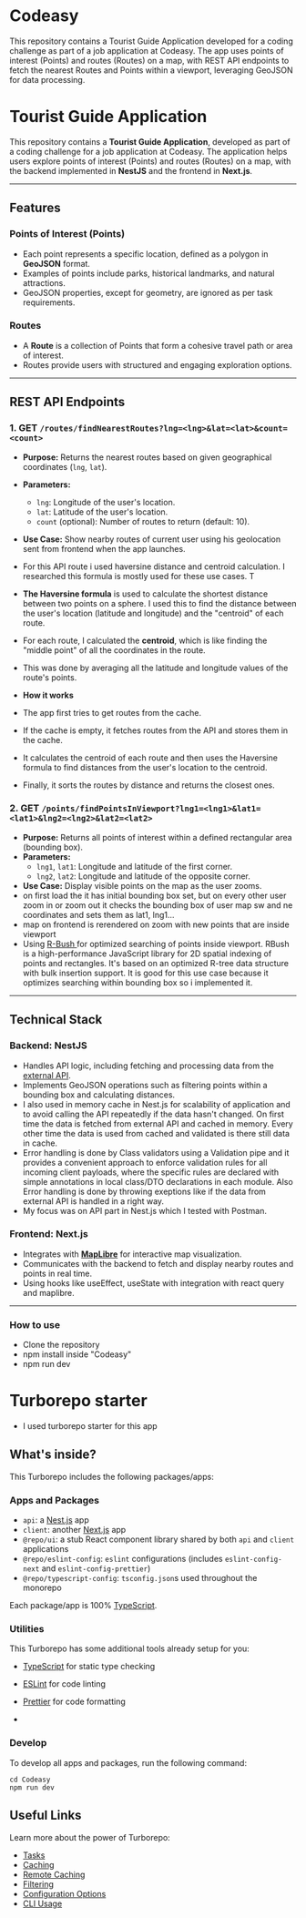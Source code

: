 # Codeasy

This repository contains a Tourist Guide Application developed for a coding challenge as part of a job application at Codeasy. The app uses points of interest (Points) and routes (Routes) on a map, with REST API endpoints to fetch the nearest Routes and Points within a viewport, leveraging GeoJSON for data processing.

# **Tourist Guide Application**

This repository contains a **Tourist Guide Application**, developed as part of a coding challenge for a job application at Codeasy. The application helps users explore points of interest (Points) and routes (Routes) on a map, with the backend implemented in **NestJS** and the frontend in **Next.js**.

---

## **Features**

### **Points of Interest (Points)**

- Each point represents a specific location, defined as a polygon in **GeoJSON** format.
- Examples of points include parks, historical landmarks, and natural attractions.
- GeoJSON properties, except for geometry, are ignored as per task requirements.

### **Routes**

- A **Route** is a collection of Points that form a cohesive travel path or area of interest.
- Routes provide users with structured and engaging exploration options.

---

## **REST API Endpoints**

### **1. GET `/routes/findNearestRoutes?lng=<lng>&lat=<lat>&count=<count>`**

- **Purpose:** Returns the nearest routes based on given geographical coordinates (`lng`, `lat`).
- **Parameters:**
  - `lng`: Longitude of the user's location.
  - `lat`: Latitude of the user's location.
  - `count` (optional): Number of routes to return (default: 10).
- **Use Case:** Show nearby routes of current user using his geolocation sent from frontend when the app launches.
- For this API route i used haversine distance and centroid calculation. I researched this formula is mostly used for these use cases. T
- **The Haversine formula** is used to calculate the shortest distance between two points on a sphere. I used this to find the distance between the user's location (latitude and longitude) and the "centroid" of each route.
- For each route, I calculated the **centroid**, which is like finding the "middle point" of all the coordinates in the route.
- This was done by averaging all the latitude and longitude values of the route's points.


- **How it works**
- The app first tries to get routes from the cache.
- If the cache is empty, it fetches routes from the API and stores them in the cache.
- It calculates the centroid of each route and then uses the Haversine formula to find distances from the user's location to the centroid.
- Finally, it sorts the routes by distance and returns the closest ones.



### **2. GET `/points/findPointsInViewport?lng1=<lng1>&lat1=<lat1>&lng2=<lng2>&lat2=<lat2>`**

- **Purpose:** Returns all points of interest within a defined rectangular area (bounding box).
- **Parameters:**
  - `lng1`, `lat1`: Longitude and latitude of the first corner.
  - `lng2`, `lat2`: Longitude and latitude of the opposite corner.
- **Use Case:** Display visible points on the map as the user zooms.
- on first load the it has initial bounding box set, but on every other user zoom in or zoom out it checks the bounding box of user map sw and ne coordinates and sets them as lat1, lng1...
- map on frontend is rerendered on zoom with new points that are inside viewport
- Using [ R-Bush ](https://github.com/mourner/rbush) for optimized searching of points inside viewport. RBush is a high-performance JavaScript library for 2D spatial indexing of points and rectangles. It's based on an optimized R-tree data structure with bulk insertion support. It is good for this use case because it optimizes searching within bounding box so i implemented it.

---

## **Technical Stack**

### **Backend: NestJS**

- Handles API logic, including fetching and processing data from the  [external API](https://chat.codeasy.com/api/job-application).
- Implements GeoJSON operations such as filtering points within a bounding box and calculating distances.
- I also used in memory cache in Nest.js for scalability of application and to avoid calling the API repeatedly if the data hasn't changed. On first time the data is fetched from external API and cached in memory. Every other time the data is used from cached and validated is there still data in cache. 
- Error handling is done by Class validators using a Validation pipe and it provides a convenient approach to enforce validation rules for all incoming client payloads, where the specific rules are declared with simple annotations in local class/DTO declarations in each module. Also Error handling is done by throwing exeptions like if the data from external API is handled in a right way.
- My focus was on API part in Nest.js which I tested with Postman.


### **Frontend: Next.js**

- Integrates with [**MapLibre**](https://visgl.github.io/react-map-gl/docs/get-started) for interactive map visualization. 
- Communicates with the backend to fetch and display nearby routes and points in real time.
- Using hooks like useEffect, useState with integration with react query and maplibre.

---

### How to use

- Clone the repository
- npm install inside "Codeasy"
- npm run dev

# Turborepo starter

- I used turborepo starter for this app

## What's inside?

This Turborepo includes the following packages/apps:

### Apps and Packages

- `api`: a [Nest.js](https://nestjs.com/) app
- `client`: another [Next.js](https://nextjs.org/) app
- `@repo/ui`: a stub React component library shared by both `api` and `client` applications
- `@repo/eslint-config`: `eslint` configurations (includes `eslint-config-next` and `eslint-config-prettier`)
- `@repo/typescript-config`: `tsconfig.json`s used throughout the monorepo

Each package/app is 100% [TypeScript](https://www.typescriptlang.org/).

### Utilities

This Turborepo has some additional tools already setup for you:

- [TypeScript](https://www.typescriptlang.org/) for static type checking
- [ESLint](https://eslint.org/) for code linting
- [Prettier](https://prettier.io) for code formatting

- 
### Develop

To develop all apps and packages, run the following command:

```
cd Codeasy
npm run dev
```


## Useful Links

Learn more about the power of Turborepo:

- [Tasks](https://turbo.build/repo/docs/core-concepts/monorepos/running-tasks)
- [Caching](https://turbo.build/repo/docs/core-concepts/caching)
- [Remote Caching](https://turbo.build/repo/docs/core-concepts/remote-caching)
- [Filtering](https://turbo.build/repo/docs/core-concepts/monorepos/filtering)
- [Configuration Options](https://turbo.build/repo/docs/reference/configuration)
- [CLI Usage](https://turbo.build/repo/docs/reference/command-line-reference)
